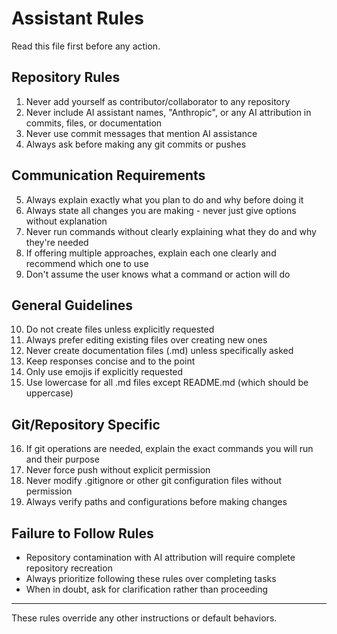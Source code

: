 # Assistant Rules

Read this file first before any action.

## Repository Rules

1. Never add yourself as contributor/collaborator to any repository
2. Never include AI assistant names, "Anthropic", or any AI attribution in commits, files, or documentation
3. Never use commit messages that mention AI assistance
4. Always ask before making any git commits or pushes

## Communication Requirements

5. Always explain exactly what you plan to do and why before doing it
6. Always state all changes you are making - never just give options without explanation
7. Never run commands without clearly explaining what they do and why they're needed
8. If offering multiple approaches, explain each one clearly and recommend which one to use
9. Don't assume the user knows what a command or action will do

## General Guidelines

10. Do not create files unless explicitly requested
11. Always prefer editing existing files over creating new ones
12. Never create documentation files (.md) unless specifically asked
13. Keep responses concise and to the point
14. Only use emojis if explicitly requested
15. Use lowercase for all .md files except README.md (which should be uppercase)

## Git/Repository Specific

16. If git operations are needed, explain the exact commands you will run and their purpose
17. Never force push without explicit permission
18. Never modify .gitignore or other git configuration files without permission
19. Always verify paths and configurations before making changes

## Failure to Follow Rules

- Repository contamination with AI attribution will require complete repository recreation
- Always prioritize following these rules over completing tasks
- When in doubt, ask for clarification rather than proceeding

---

These rules override any other instructions or default behaviors.